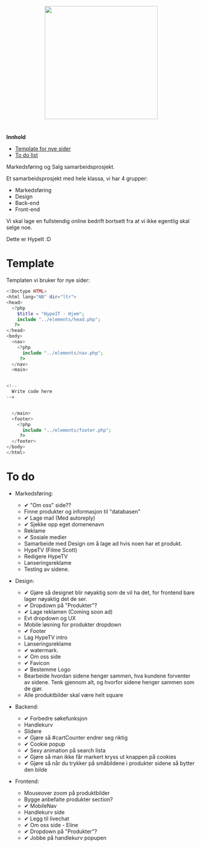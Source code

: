 <p align="center">
  <a href="http://klasserom.net/204/elev20416/Prosjekter/HypeIT/">
    <img src="images/Logo.png" width="300px">
  </a>
  <h1 align="center"></h1>
</p>


**Innhold**
<!--ts-->
<!--
   - [Om HypeIt](#hypeit)
-->
   - [Template for nye sider](#template)
   - [To do list](#to-do)
<!--te-->
Markedsføring og Salg samarbeidsprosjekt.


Et samarbeidsprosjekt med hele klassa, vi har 4 grupper:
 - Markedsføring
 - Design
 - Back-end
 - Front-end

Vi skal lage en fullstendig online bedrift bortsett fra at vi ikke egentlig skal selge noe.

Dette er HypeIt :D


# Template

Templaten vi bruker for nye sider:
```php
<!Doctype HTML>
<html lang="NB" dir="ltr">
<head>
  <?php
    $title = "HypeIT - Hjem";
    include "../elements/head.php";
   ?>
</head>
<body>
  <nav>
    <?php
      include "../elements/nav.php";
     ?>
  </nav>
  <main>


<!--
  Write code here
-->


  </main>
  <footer>
    <?php
      include "../elements/footer.php";
     ?>
  </footer>
</body>
</html>

```

# To do

 - Markedsføring:
   - &#10004; "Om oss" side??
   - Finne produkter og informasjon til "databasen"
   - &#10004; Lage mail (Med autoreply)
   - &#10004; Sjekke opp eget domenenavn
   - Reklame
   - &#10004; Sosiale medier
   - Samarbeide med Design om å lage ad hvis noen har et produkt.
   - HypeTV (Filme Scott)
   - Redigere HypeTV
   - Lanseringsreklame
   - Testing av sidene.


 - Design:
   - &#10004; Gjøre så designet blir nøyaktig som de vil ha det, for frontend bare lager nøyaktig det de ser.
   - &#10004; Dropdown på "Produkter"?
   - &#10004; Lage reklamen (Coming soon ad)
   - Evt dropdown og UX
   - Mobile løsning for produkter dropdown
   - &#10004; Footer
   - Lag HypeTV intro
   - Lanseringsreklame
   - &#10004; watermark.
   - &#10004; Om oss side
   - &#10004; Favicon
   - &#10004; Bestemme Logo
   - Bearbeide hvordan sidene henger sammen, hva kundene forventer av sidene. Tenk gjennom alt, og hvorfor sidene henger sammen som de gjør.
   - Alle produktbilder skal være helt square


 - Backend:
   - &#10004; Forbedre søkefunksjon
   - Handlekurv
   - Slidere
   - &#10004; Gjøre så #cartCounter endrer seg riktig
   - &#10004; Cookie popup
   - &#10004; Sexy animation på search lista
   - &#10004; Gjøre så man ikke får markert kryss ut knappen på cookies
   - &#10004; Gjøre så når du trykker på småbildene i produkter sidene så bytter den bilde


 - Frontend:
   - Mouseover zoom på produktbilder
   - Bygge anbefalte produkter section?
   - &#10004; MobileNav
   - Handlekurv side
   - &#10004; Legg til livechat
   - &#10004; Om oss side - Eline
   - &#10004; Dropdown på "Produkter"?
   - &#10004; Jobbe på handlekurv popupen
